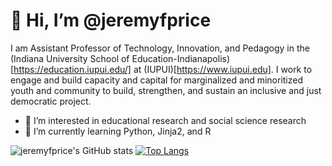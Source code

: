 # 👋 Hi, I’m @jeremyfprice

I am Assistant Professor of Technology, Innovation, and Pedagogy in the (Indiana University School of Education-Indianapolis)[https://education.iupui.edu/] at (IUPUI)[https://www.iupui.edu]. I work to engage and build capacity and capital for marginalized and minoritized youth and community to build, strengthen, and sustain an inclusive and just democratic project.

- 👀 I’m interested in educational research and social science research
- 🌱 I’m currently learning Python, Jinja2, and R

![jeremyfprice's GitHub stats](https://github-readme-stats.vercel.app/api?username=jeremyfprice&show_icons=true&theme=calm)
[![Top Langs](https://github-readme-stats.vercel.app/api/top-langs/?username=jeremyfprice&layout=compact&theme=calm)](https://github.com/jerermyfprice/github-readme-stats)

<!---
jeremyfprice/jeremyfprice is a ✨ special ✨ repository because its `README.md` (this file) appears on your GitHub profile.
You can click the Preview link to take a look at your changes.
--->
